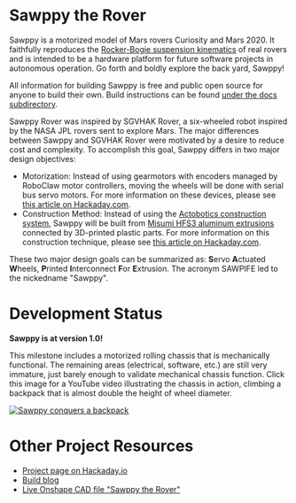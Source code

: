 # Sawppy the Rover

Sawppy is a motorized model of Mars rovers Curiosity and Mars 2020. It faithfully reproduces
the [Rocker-Bogie suspension kinematics](https://en.wikipedia.org/wiki/Rocker-bogie) of real
rovers and is intended to be a hardware platform for future software projects in autonomous
operation. Go forth and boldly explore the back yard, Sawppy!

All information for building Sawppy is free and public open source for anyone to build their
own. Build instructions can be found
[under the docs subdirectory](docs/).

Sawppy Rover was inspired by SGVHAK Rover, a six-wheeled robot inspired by the NASA JPL rovers
sent to explore Mars. The major differences between Sawppy and SGVHAK Rover were motivated by
a desire to reduce cost and complexity. To accomplish this goal, Sawppy differs in two major
design objectives:

* Motorization: Instead of using gearmotors with encoders managed by RoboClaw motor controllers,
moving the wheels will be done with serial bus servo motors. For more information on these devices,
please see [this article on Hackaday.com](https://hackaday.com/2018/07/05/wrangling-rc-servos-becoming-a-hassle-try-serial-bus-servos/).
* Construction Method: Instead of using the [Actobotics construction system](https://www.servocity.com/actobotics),
Sawppy will be built from [Misumi HFS3 aluminum extrusions](https://us.misumi-ec.com/vona2/detail/110300465870/)
connected by 3D-printed plastic parts. For more information on this construction technique, please
see [this article on Hackaday.com](https://hackaday.com/2018/05/08/how-to-build-anything-out-of-aluminum-extrusion-and-3d-printed-brackets/).

These two major design goals can be summarized as: **S**ervo **A**ctuated **W**heels,
**P**rinted **I**nterconnect **F**or **E**xtrusion. The acronym SAWPIFE led to the nickedname "Sawppy".

# Development Status

**Sawppy is at version 1.0!** 

This milestone includes a motorized rolling chassis that is mechanically functional.
The remaining areas (electrical, software, etc.) are still very immature, just barely enough
to validate mechanical chassis function. Click this image for a YouTube video illustrating
the chassis in action, climbing a backpack that is almost double the height of wheel diameter.

[![Sawppy conquers a backpack](https://img.youtube.com/vi/acANiRFg-qA/0.jpg)](https://www.youtube.com/watch?v=acANiRFg-qA)

# Other Project Resources

* [Project page on Hackaday.io](https://hackaday.io/project/158208-sawppy-the-rover)
* [Build blog](https://newscrewdriver.com/category/projects/sawppy-the-rover/)
* [Live Onshape CAD file "Sawppy the Rover"](https://cad.onshape.com/documents/43678ef564a43281c83e1aef/w/392bbf8745395bc24367a35c/e/9bd6bbb7aba50a97523d14f2)
